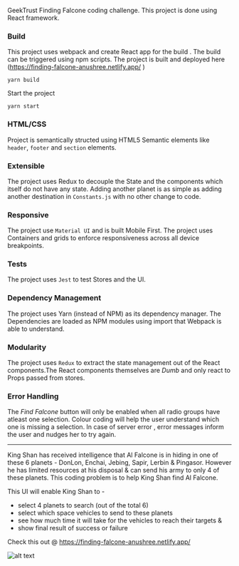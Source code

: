 GeekTrust Finding Falcone coding challenge. This project is done using React framework.

### Build
This project uses webpack and create React app for the build . The build can be triggered using npm scripts. The project is built and deployed here (https://finding-falcone-anushree.netlify.app/
)

```
yarn build
```

Start the project 

```
yarn start
```

### HTML/CSS
Project is semantically structed using HTML5 Semantic elements like `header`, `footer` and `section` elements. 

### Extensible 
The project uses Redux to decouple the State and the components which itself do not have any state. Adding another planet is as simple as adding another destination in `Constants.js` with no other change to code.


### Responsive
The project use `Material UI` and is built Mobile First. The project uses Containers and grids to enforce responsiveness across all device breakpoints.

### Tests
The project uses `Jest` to test Stores and the UI.

### Dependency Management

The project uses Yarn (instead of NPM) as its dependency manager. The Dependencies are loaded as NPM modules using import that Webpack is able to understand.

### Modularity

The project uses `Redux` to extract the state management out of the React components.The React components themselves are *Dumb* and only react to Props passed from stores.

### Error Handling
The *Find Falcone* button will only be enabled when all radio groups have atleast one selection. Colour coding will help the user understand which one is missing a selection. In case of server error , error messages inform the user and nudges her to try again.

-------

King Shan has received intelligence that Al Falcone is in hiding in one of these 6 planets - DonLon, Enchai, Jebing,
Sapir, Lerbin & Pingasor. However he has limited resources at his disposal & can send his army to only 4 of these
planets.
This coding problem is to help King Shan find Al Falcone.

This UI will enable King Shan to -
- select 4 planets to search (out of the total 6)
- select which space vehicles to send to these planets
- see how much time it will take for the vehicles to reach their targets &
- show final result of success or failure 

Check this out @ https://finding-falcone-anushree.netlify.app/

![alt text](https://media.giphy.com/media/WoF5Y6OzurdHLSrPcS/giphy.gif "Image of the project")
